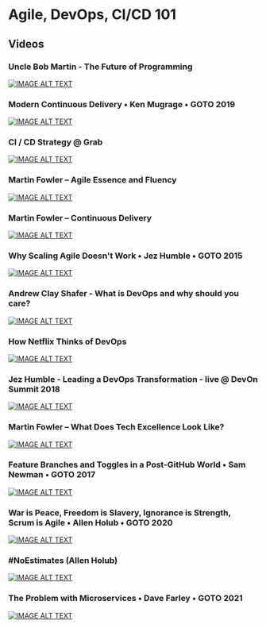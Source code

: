 # Agile, DevOps, CI/CD 101

## Videos


### Uncle Bob Martin - The Future of Programming
[![IMAGE ALT TEXT](http://img.youtube.com/vi/ecIWPzGEbFc/0.jpg)](https://www.youtube.com/watch?v=ecIWPzGEbFc "Uncle Bob Martin - The Future of Programming")


### Modern Continuous Delivery • Ken Mugrage • GOTO 2019
[![IMAGE ALT TEXT](http://img.youtube.com/vi/w008iz_UwDk/0.jpg)](https://www.youtube.com/watch?v=w008iz_UwDk "Modern Continuous Delivery • Ken Mugrage • GOTO 2019")


### CI / CD Strategy @ Grab
[![IMAGE ALT TEXT](http://img.youtube.com/vi/4RNvrg67wns/0.jpg)](https://www.youtube.com/watch?v=4RNvrg67wns&t=348s "CI / CD Strategy @ Grab")


### Martin Fowler – Agile Essence and Fluency
[![IMAGE ALT TEXT](http://img.youtube.com/vi/URlnxbaHhTs/0.jpg)](https://www.youtube.com/watch?v=URlnxbaHhTs&t=699s "Martin Fowler – Agile Essence and Fluency")


### Martin Fowler – Continuous Delivery
[![IMAGE ALT TEXT](http://img.youtube.com/vi/aoMfbgF2D_4/0.jpg)](https://www.youtube.com/watch?v=aoMfbgF2D_4&t=898s "Martin Fowler – Continuous Delivery")


### Why Scaling Agile Doesn't Work • Jez Humble • GOTO 2015
[![IMAGE ALT TEXT](http://img.youtube.com/vi/2zYxWEZ0gYg/0.jpg)](https://www.youtube.com/watch?v=2zYxWEZ0gYg&t=2319s "Why Scaling Agile Doesn't Work • Jez Humble • GOTO 2015")


### Andrew Clay Shafer - What is DevOps and why should you care?
[![IMAGE ALT TEXT](http://img.youtube.com/vi/SrmLySIUvpQ/0.jpg)](https://www.youtube.com/watch?v=SrmLySIUvpQ&t=13s "Andrew Clay Shafer - What is DevOps and why should you care?")


### How Netflix Thinks of DevOps
[![IMAGE ALT TEXT](http://img.youtube.com/vi/UTKIT6STSVM/0.jpg)](https://www.youtube.com/watch?v=UTKIT6STSVM&t=954s "How Netflix Thinks of DevOps")


### Jez Humble - Leading a DevOps Transformation - live @ DevOn Summit 2018
[![IMAGE ALT TEXT](http://img.youtube.com/vi/7anxCh-gUWo/0.jpg)](https://www.youtube.com/watch?v=7anxCh-gUWo&t=1s "Jez Humble - Leading a DevOps Transformation - live @ DevOn Summit 2018")


### Martin Fowler – What Does Tech Excellence Look Like?
[![IMAGE ALT TEXT](http://img.youtube.com/vi/Avs70dZ3Vlk/0.jpg)](https://www.youtube.com/watch?v=Avs70dZ3Vlk&t=1142s "Martin Fowler – What Does Tech Excellence Look Like?")


### Feature Branches and Toggles in a Post-GitHub World • Sam Newman • GOTO 2017
[![IMAGE ALT TEXT](http://img.youtube.com/vi/lqRQYEHAtpk/0.jpg)](https://www.youtube.com/watch?v=lqRQYEHAtpk "Feature Branches and Toggles in a Post-GitHub World • Sam Newman • GOTO 2017")


### War is Peace, Freedom is Slavery, Ignorance is Strength, Scrum is Agile • Allen Holub • GOTO 2020 
[![IMAGE ALT TEXT](http://img.youtube.com/vi/F42A3R28WMU/0.jpg)](https://www.youtube.com/watch?v=F42A3R28WMU "War is Peace, Freedom is Slavery, Ignorance is Strength, Scrum is Agile • Allen Holub • GOTO 2020 ")


### #NoEstimates (Allen Holub)
[![IMAGE ALT TEXT](http://img.youtube.com/vi/QVBlnCTu9MsA/0.jpg)](https://www.youtube.com/watch?v=QVBlnCTu9MsA "#NoEstimates (Allen Holub)")


### The Problem with Microservices • Dave Farley • GOTO 2021
[![IMAGE ALT TEXT](http://img.youtube.com/vi/V3NQt5KP7EM/0.jpg)](https://www.youtube.com/watch?v=V3NQt5KP7EM "The Problem with Microservices • Dave Farley • GOTO 2021")


